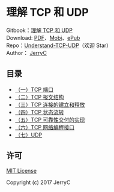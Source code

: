 # 理解 TCP 和 UDP

Gitbook：[理解 TCP  和 UDP](https://jerryc8080.gitbooks.io/understand-tcp-and-udp/)    
Download: [PDF](https://www.gitbook.com/download/pdf/book/jerryc8080/understand-tcp-and-udp)、[Mobi](https://www.gitbook.com/download/mobi/book/jerryc8080/understand-tcp-and-udp)、[ePub](https://www.gitbook.com/download/epub/book/jerryc8080/understand-tcp-and-udp)     
Repo：[Understand-TCP-UDP](https://github.com/JerryC8080/understand-tcp-udp)（欢迎 Star）       
Author： [JerryC](https://github.com/JerryC8080)    

## 目录

* [（一）TCP 端口](chapter1.md)
* [（二）TCP 报文结构](chapter2.md)
* [（三）TCP 连接的建立和释放](chapter3.md)
* [（四）TCP 状态流转](chapter4.md)
* [（五）TCP 可靠性交付的实现](chapter5.md)
* [（六）TCP 网络编程接口](chapter6.md)
* [（七）UDP](chapter7.md)

## 许可

[MIT License](LICENSE)

Copyright (c) 2017 JerryC
